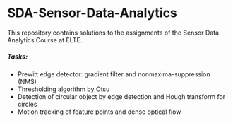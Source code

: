 # SDA-Sensor-Data-Analytics

This repository contains solutions to the assignments of the Sensor Data Analytics Course at ELTE.

##### Tasks:
  - Prewitt edge detector: gradient filter and nonmaxima-suppression (NMS)
  - Thresholding algorithm by Otsu
  - Detection of circular object by edge detection and Hough transform for circles
  - Motion tracking of feature points and dense optical flow
